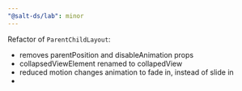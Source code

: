 ```yaml
---
"@salt-ds/lab": minor
---
```


Refactor of `ParentChildLayout`:

- removes parentPosition and disableAnimation props
- collapsedViewElement renamed to collapedView
- reduced motion changes animation to fade in, instead of slide in
-
